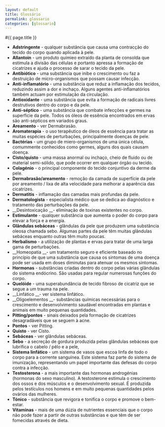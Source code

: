 ```yaml
---
layout: default
title: Glossário
permalink: glossario
categories: [glossario]
---
```


#{{ page.title }}

* __Adstringente__ - qualquer substância que causa uma contracção do tecido do corpo quando aplicada à pele.
* __Allantoin__ - um produto químieo extraído da planta de consolda que estimula a divisão das células e portanto apressa a formação de cicatrizes e ajuda o processo de sarar o tecido da pele.
* __Antibiótico__ - uma substância que inibe o crescimento ou faz a destruição de micro-organismos que possam causar infecção.
* __Anti-inflamatório__ - uma substância que reduz a inflamação dos tecidos, reduzindo assim a dor e inchaço. Alguns agentes anti-inflamatórios também actuam por estimulação da circulação.
* __Antioxidante__ - uma substância que evita a formação de radicais livres destrutivos dentro do corpo e da pele.
* __Anti-séptico__ - uma substância que combate infecções e germes na superfície da pele. Todos os óleos de essência encontrados em ervas são anti-sépticos em variados graus.
* __Areamento__ - ver Dermabrasão.
* __Aromaterapia__ - o uso terapêutico de óleos de essência para tratar as muitas espécies de perturbações, principalmente doenças de pele.
* __Bactérias__ - um grupo de miero-organismos de uma única célula, comummente conhecidos como germes, alguns dos quais causam doença.
* __Cisto/quisto__ - uma massa anormal ou inchaço, cheio de fluido ou de material semi-sólido, que pode ocorrer em qualquer órgão ou tecido.
* __Colagénio__ - o principal componente do tecido conjuntivo da derme da pele.
* __Dermabrasão/areamento__ - remoção da camada de superfície da pele por areamento / lixa de alta velocidade para melhorar a aparência das cicatrizes.
* __Dermatitis__ - inflamação das camadas mais profundas da pele.
* __Dermatologista__ - especialista médico que se dedica ao diagnóstico e tratamento das perturbações da pele.
* __Desintoxicação __- eliminação de toxinas existentes no corpo.
* __Estimulante__ - qualquer substância que aumenta o poder do corpo para elevar a força e a energia.
* __Glândulas sebáceas__ - glândulas da pele que produzem uma substância oleosa chamada sebo. Algumas partes da pele têm muitas glândulas sebáceas enquanto outras têm muito poucas.
* __Herbalismo__ - a utilização de plantas e ervas para tratar de uma larga gama de perturbações.
* __Homeopatia __- um tratamento seguro e eficiente baseado no princípio de que uma substância que causa os sintomas de uma doença pode ser usada em doses diminutas para atenuar os mesmos sintomas.
* __Hormonas__ - substâncias criadas dentro do corpo pelas várias glândulas do sistema endócrino. São usadas para regular numerosas funções do corpo.
* __Quelóide__ - uma superabundância de tecido fibroso de cicatriz que se segue a um trauma na pele.
* __Linfático __- ver sistema linfático.
* __Oligoelementos __- substâncias químicas necessárias para o crescimento e desenvolvimento saudável encontradas em plantas e animais em muito pequenas quantidades.
* __Pitting/pontos__ - sinais deixados pela formação de cicatrizes desagradáveis que se seguem à acne.
* __Pontos__ - ver Pitting.
* __Quisto__ - ver Cisto.
* __Sebáceas__ - ver glândulas sebáceas.
* __Sebo__ - a secreção de gordura produzida pelas glândulas sebáceas que lubrifica o cabelo / pêlo e a pele,
* __Sistema linfático__ - um sistema de vasos que escoa linfa de todo o corpo para a corrente sanguínea. Este sistema faz parte do sistema de imunização, representando um papel importante das defesas do corpo contra a infecção.
* __Testosterona__ - a mais importante das hormonas androgénias (hormonas do sexo masculino). A testosterone estimula o crescimento dos ossos e dos músculos e o desenvolvimento sexual. É produzida pelos testículos nos homens e em muito pequenas quantidades pelos ovários das mulheres.
* __Tónico__ - substância que revigora e tonifica o corpo e promove o bem-estar.
* __Vitaminas__ - mais de uma dúzia de nutrientes essenciais que o corpo não pode fazer a partir de outras substâncias e que têm de ser fomecidas através de dieta.
